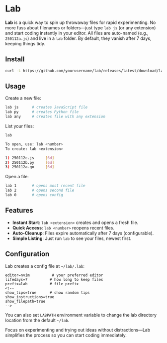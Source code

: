 # Lab
**Lab** is a quick way to spin up throwaway files for rapid experimenting. No more fuss about filenames or folders—just type `lab js` (or any extension) and start coding instantly in your editor. All files are auto-named (e.g., `250112a.js`) and live in a `lab` folder. By default, they vanish after 7 days, keeping things tidy.

## Install
```bash
curl -L https://github.com/yourusername/lab/releases/latest/download/lab-mac -o lab && chmod +x lab && sudo mv lab /usr/local/bin/
```

## Usage
Create a new file:
```bash
lab js      # creates JavaScript file
lab py      # creates Python file
lab any     # creates file with any extension
```

List your files:
```bash
lab

To open, use: lab <number>
To create: lab <extension>

1) 250112c.js     [6d]
2) 250112b.py     [6d]
3) 250112a.go     [6d]
```

Open a file:
```bash
lab 1       # opens most recent file
lab 2       # opens second file
lab 0       # opens config
```

## Features
- **Instant Start**: `lab <extension>` creates and opens a fresh file.
- **Quick Access**: `lab <number>` reopens recent files.
- **Auto-Cleanup**: Files expire automatically after 7 days (configurable).
- **Simple Listing**: Just run `lab` to see your files, newest first.

## Configuration
Lab creates a config file at `~/lab/.lab`:
```
editor=nvim          # your preferred editor
lifedays=7          # how long to keep files
prefix=lab          # file prefix
<!--
show_tips=true      # show random tips
show_instructions=true
show_filepath=true
-->
```

You can also set `LABPATH` environment variable to change the lab directory location from the default `~/lab`.

Focus on experimenting and trying out ideas without distractions—Lab simplifies the process so you can start coding immediately.

